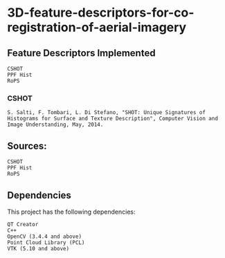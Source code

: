 # 3D-feature-descriptors-for-co-registration-of-aerial-imagery

## Feature Descriptors Implemented
```
CSHOT 
PPF Hist
RoPS
```

### CSHOT
```
S. Salti, F. Tombari, L. Di Stefano, "SHOT: Unique Signatures of Histograms for Surface and Texture Description", Computer Vision and Image Understanding, May, 2014.
```
## Sources:
```
CSHOT 
PPF Hist
RoPS
```

## Dependencies
This project has the following dependencies: 
```
QT Creator
C++
OpenCV (3.4.4 and above)
Point Cloud Library (PCL)
VTK (5.10 and above)
```
